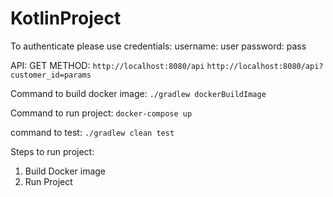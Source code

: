 # KotlinProject


To authenticate please use credentials: 
username: user
password: pass

API:
GET METHOD:
```http://localhost:8080/api```
```http://localhost:8080/api?customer_id=params```

Command to build docker image:
```./gradlew dockerBuildImage```

Command to run project:
```docker-compose up```

command to test:
```./gradlew clean test```

Steps to run project:
1. Build Docker image
2. Run Project 
